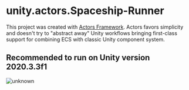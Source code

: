 # unity.actors.Spaceship-Runner
This project was created with [Actors Framework](https://github.com/PixeyeHQ/actors.unity). Actors favors simplicity and doesn't try to "abstract away" Unity workflows bringing first-class support for combining ECS with classic Unity component system.
## Recommended to run on Unity version 2020.3.3f1

![unknown](https://github.com/Bogenbai/unity.actors.Spaceship-Runner/assets/26659946/25626520-3694-43d9-824c-50127cd68216)

